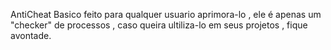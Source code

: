 AntiCheat Basico feito para qualquer usuario aprimora-lo , ele é apenas um "checker" de processos , caso queira ultiliza-lo em seus projetos , fique avontade.
